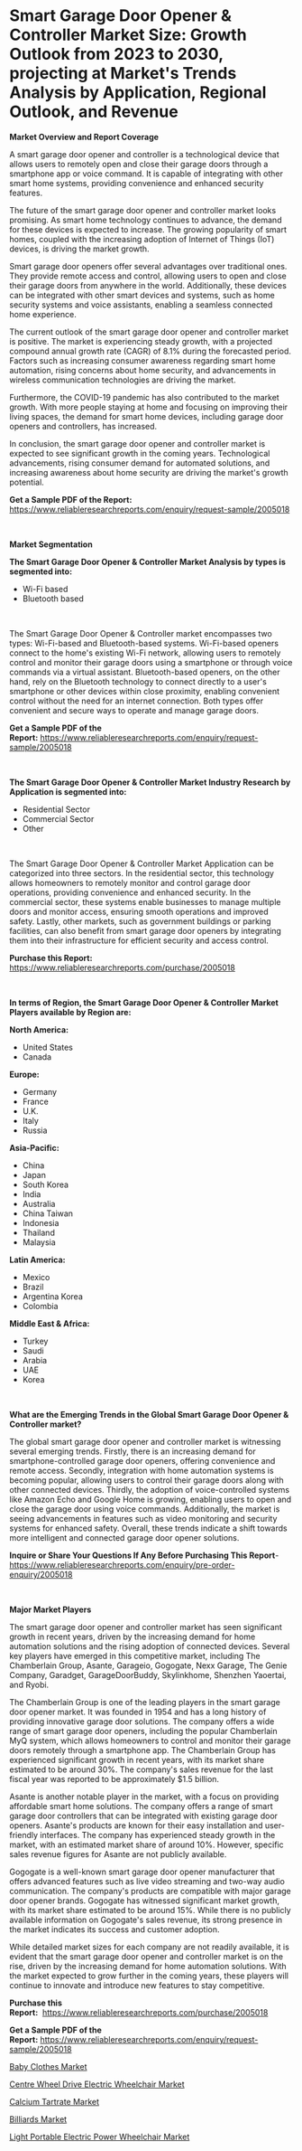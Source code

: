 <p><h1>Smart Garage Door Opener & Controller Market Size: Growth Outlook from 2023 to 2030, projecting at Market's Trends Analysis by Application, Regional Outlook, and Revenue</h1></p><p><strong>Market Overview and Report Coverage</strong></p>
<p><p>A smart garage door opener and controller is a technological device that allows users to remotely open and close their garage doors through a smartphone app or voice command. It is capable of integrating with other smart home systems, providing convenience and enhanced security features.</p><p>The future of the smart garage door opener and controller market looks promising. As smart home technology continues to advance, the demand for these devices is expected to increase. The growing popularity of smart homes, coupled with the increasing adoption of Internet of Things (IoT) devices, is driving the market growth.</p><p>Smart garage door openers offer several advantages over traditional ones. They provide remote access and control, allowing users to open and close their garage doors from anywhere in the world. Additionally, these devices can be integrated with other smart devices and systems, such as home security systems and voice assistants, enabling a seamless connected home experience.</p><p>The current outlook of the smart garage door opener and controller market is positive. The market is experiencing steady growth, with a projected compound annual growth rate (CAGR) of 8.1% during the forecasted period. Factors such as increasing consumer awareness regarding smart home automation, rising concerns about home security, and advancements in wireless communication technologies are driving the market.</p><p>Furthermore, the COVID-19 pandemic has also contributed to the market growth. With more people staying at home and focusing on improving their living spaces, the demand for smart home devices, including garage door openers and controllers, has increased.</p><p>In conclusion, the smart garage door opener and controller market is expected to see significant growth in the coming years. Technological advancements, rising consumer demand for automated solutions, and increasing awareness about home security are driving the market's growth potential.</p></p>
<p><strong>Get a Sample PDF of the Report:</strong> <a href="https://www.reliableresearchreports.com/enquiry/request-sample/2005018">https://www.reliableresearchreports.com/enquiry/request-sample/2005018</a></p>
<p>&nbsp;</p>
<p><strong>Market Segmentation</strong></p>
<p><strong>The Smart Garage Door Opener & Controller Market Analysis by types is segmented into:</strong></p>
<p><ul><li>Wi-Fi based</li><li>Bluetooth based</li></ul></p>
<p>&nbsp;</p>
<p><p>The Smart Garage Door Opener & Controller market encompasses two types: Wi-Fi-based and Bluetooth-based systems. Wi-Fi-based openers connect to the home's existing Wi-Fi network, allowing users to remotely control and monitor their garage doors using a smartphone or through voice commands via a virtual assistant. Bluetooth-based openers, on the other hand, rely on the Bluetooth technology to connect directly to a user's smartphone or other devices within close proximity, enabling convenient control without the need for an internet connection. Both types offer convenient and secure ways to operate and manage garage doors.</p></p>
<p><strong>Get a Sample PDF of the Report:</strong>&nbsp;<a href="https://www.reliableresearchreports.com/enquiry/request-sample/2005018">https://www.reliableresearchreports.com/enquiry/request-sample/2005018</a></p>
<p>&nbsp;</p>
<p><strong>The Smart Garage Door Opener & Controller Market Industry Research by Application is segmented into:</strong></p>
<p><ul><li>Residential Sector</li><li>Commercial Sector</li><li>Other</li></ul></p>
<p>&nbsp;</p>
<p><p>The Smart Garage Door Opener & Controller Market Application can be categorized into three sectors. In the residential sector, this technology allows homeowners to remotely monitor and control garage door operations, providing convenience and enhanced security. In the commercial sector, these systems enable businesses to manage multiple doors and monitor access, ensuring smooth operations and improved safety. Lastly, other markets, such as government buildings or parking facilities, can also benefit from smart garage door openers by integrating them into their infrastructure for efficient security and access control.</p></p>
<p><strong>Purchase this Report:</strong>&nbsp; <a href="https://www.reliableresearchreports.com/purchase/2005018">https://www.reliableresearchreports.com/purchase/2005018</a></p>
<p>&nbsp;</p>
<p><strong>In terms of Region, the Smart Garage Door Opener & Controller Market Players available by Region are:</strong></p>
<p>
    <p> <strong> North America: </strong>
        <ul>
            <li>United States</li>
            <li>Canada</li>
        </ul>
        </p> 
    <p> <strong> Europe: </strong>
        <ul>
            <li>Germany</li>
            <li>France</li>
            <li>U.K.</li>
            <li>Italy</li>
            <li>Russia</li>
        </ul>
        </p> 
    <p> <strong> Asia-Pacific: </strong>
        <ul>
            <li>China</li>
            <li>Japan</li>
            <li>South Korea</li>
            <li>India</li>
            <li>Australia</li>
            <li>China Taiwan</li>
            <li>Indonesia</li>
            <li>Thailand</li>
            <li>Malaysia</li>
        </ul>
        </p> 
    <p> <strong> Latin America: </strong>
        <ul>
            <li>Mexico</li>
            <li>Brazil</li>
            <li>Argentina Korea</li>
            <li>Colombia</li>
        </ul>
        </p> 
    <p> <strong> Middle East & Africa: </strong>
        <ul>
            <li>Turkey</li>
            <li>Saudi</li>
            <li>Arabia</li>
            <li>UAE</li>
            <li>Korea</li>
        </ul>
    </p>
    </p>
<p>&nbsp;</p>
<p><strong>What are the Emerging Trends in the Global Smart Garage Door Opener & Controller market?</strong></p>
<p><p>The global smart garage door opener and controller market is witnessing several emerging trends. Firstly, there is an increasing demand for smartphone-controlled garage door openers, offering convenience and remote access. Secondly, integration with home automation systems is becoming popular, allowing users to control their garage doors along with other connected devices. Thirdly, the adoption of voice-controlled systems like Amazon Echo and Google Home is growing, enabling users to open and close the garage door using voice commands. Additionally, the market is seeing advancements in features such as video monitoring and security systems for enhanced safety. Overall, these trends indicate a shift towards more intelligent and connected garage door opener solutions.</p></p>
<p><strong>Inquire or Share Your Questions If Any Before Purchasing This Report</strong>- <a href="https://www.reliableresearchreports.com/enquiry/pre-order-enquiry/2005018">https://www.reliableresearchreports.com/enquiry/pre-order-enquiry/2005018</a></p>
<p>&nbsp;</p>
<p><strong>Major Market Players</strong></p>
<p><p>The smart garage door opener and controller market has seen significant growth in recent years, driven by the increasing demand for home automation solutions and the rising adoption of connected devices. Several key players have emerged in this competitive market, including The Chamberlain Group, Asante, Garageio, Gogogate, Nexx Garage, The Genie Company, Garadget, GarageDoorBuddy, Skylinkhome, Shenzhen Yaoertai, and Ryobi.</p><p>The Chamberlain Group is one of the leading players in the smart garage door opener market. It was founded in 1954 and has a long history of providing innovative garage door solutions. The company offers a wide range of smart garage door openers, including the popular Chamberlain MyQ system, which allows homeowners to control and monitor their garage doors remotely through a smartphone app. The Chamberlain Group has experienced significant growth in recent years, with its market share estimated to be around 30%. The company's sales revenue for the last fiscal year was reported to be approximately $1.5 billion.</p><p>Asante is another notable player in the market, with a focus on providing affordable smart home solutions. The company offers a range of smart garage door controllers that can be integrated with existing garage door openers. Asante's products are known for their easy installation and user-friendly interfaces. The company has experienced steady growth in the market, with an estimated market share of around 10%. However, specific sales revenue figures for Asante are not publicly available.</p><p>Gogogate is a well-known smart garage door opener manufacturer that offers advanced features such as live video streaming and two-way audio communication. The company's products are compatible with major garage door opener brands. Gogogate has witnessed significant market growth, with its market share estimated to be around 15%. While there is no publicly available information on Gogogate's sales revenue, its strong presence in the market indicates its success and customer adoption.</p><p>While detailed market sizes for each company are not readily available, it is evident that the smart garage door opener and controller market is on the rise, driven by the increasing demand for home automation solutions. With the market expected to grow further in the coming years, these players will continue to innovate and introduce new features to stay competitive.</p></p>
<p><strong>Purchase this Report:</strong>&nbsp;&nbsp;<a href="https://www.reliableresearchreports.com/purchase/2005018">https://www.reliableresearchreports.com/purchase/2005018</a></p>
<p></p>
<p><strong>Get a Sample PDF of the Report:</strong>&nbsp;<a href="https://www.reliableresearchreports.com/enquiry/request-sample/2005018">https://www.reliableresearchreports.com/enquiry/request-sample/2005018</a></p>
<p><p><a href="https://www.linkedin.com/pulse/baby-clothes-market-share-amp-new-trends-analysis-report-type-esmfe/">Baby Clothes Market</a></p><p><a href="https://github.com/luckyshygirl/Market-Research-Report-List-1/blob/main/centre-wheel-drive-electric-wheelchair-market.md">Centre Wheel Drive Electric Wheelchair Market</a></p><p><a href="https://medium.com/@colinom786578/calcium-tartrate-market-trends-forecast-and-competitive-analysis-to-2030-c677441217f9">Calcium Tartrate Market</a></p><p><a href="https://www.linkedin.com/pulse/billiards-market-research-report-provides-thorough-industry-jdepe/">Billiards Market</a></p><p><a href="https://github.com/gdfhhhj/Market-Research-Report-List-1/blob/main/light-portable-electric-power-wheelchair-market.md">Light Portable Electric Power Wheelchair Market</a></p></p>